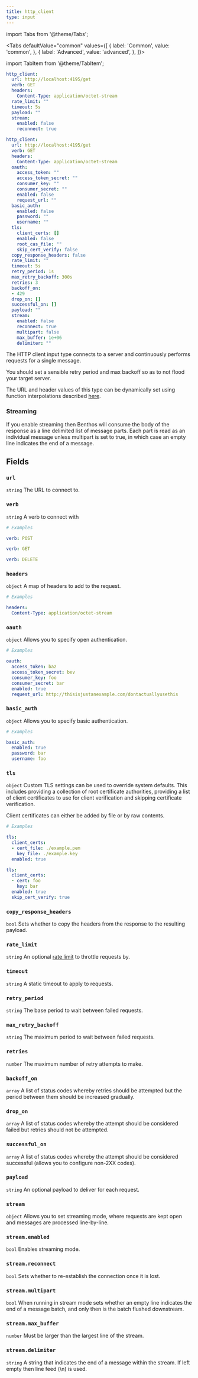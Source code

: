 ```yaml
---
title: http_client
type: input
---
```



import Tabs from '@theme/Tabs';

<Tabs defaultValue="common" values={[
  { label: 'Common', value: 'common', },
  { label: 'Advanced', value: 'advanced', },
]}>

import TabItem from '@theme/TabItem';

<TabItem value="common">

```yaml
http_client:
  url: http://localhost:4195/get
  verb: GET
  headers:
    Content-Type: application/octet-stream
  rate_limit: ""
  timeout: 5s
  payload: ""
  stream:
    enabled: false
    reconnect: true
```

</TabItem>
<TabItem value="advanced">

```yaml
http_client:
  url: http://localhost:4195/get
  verb: GET
  headers:
    Content-Type: application/octet-stream
  oauth:
    access_token: ""
    access_token_secret: ""
    consumer_key: ""
    consumer_secret: ""
    enabled: false
    request_url: ""
  basic_auth:
    enabled: false
    password: ""
    username: ""
  tls:
    client_certs: []
    enabled: false
    root_cas_file: ""
    skip_cert_verify: false
  copy_response_headers: false
  rate_limit: ""
  timeout: 5s
  retry_period: 1s
  max_retry_backoff: 300s
  retries: 3
  backoff_on:
  - 429
  drop_on: []
  successful_on: []
  payload: ""
  stream:
    enabled: false
    reconnect: true
    multipart: false
    max_buffer: 1e+06
    delimiter: ""
```

</TabItem>
</Tabs>

The HTTP client input type connects to a server and continuously performs
requests for a single message.

You should set a sensible retry period and max backoff so as to not flood your
target server.

The URL and header values of this type can be dynamically set using function
interpolations described [here](/docs/configuration/interpolation#functions).

### Streaming

If you enable streaming then Benthos will consume the body of the response as a
line delimited list of message parts. Each part is read as an individual message
unless multipart is set to true, in which case an empty line indicates the end
of a message.

## Fields

### `url`

`string` The URL to connect to.
### `verb`

`string` A verb to connect with
```yaml
# Examples

verb: POST

verb: GET

verb: DELETE

```
### `headers`

`object` A map of headers to add to the request.
```yaml
# Examples

headers:
  Content-Type: application/octet-stream

```
### `oauth`

`object` Allows you to specify open authentication.
```yaml
# Examples

oauth:
  access_token: baz
  access_token_secret: bev
  consumer_key: foo
  consumer_secret: bar
  enabled: true
  request_url: http://thisisjustanexample.com/dontactuallyusethis

```
### `basic_auth`

`object` Allows you to specify basic authentication.
```yaml
# Examples

basic_auth:
  enabled: true
  password: bar
  username: foo

```
### `tls`

`object` Custom TLS settings can be used to override system defaults. This includes
providing a collection of root certificate authorities, providing a list of
client certificates to use for client verification and skipping certificate
verification.

Client certificates can either be added by file or by raw contents.
```yaml
# Examples

tls:
  client_certs:
  - cert_file: ./example.pem
    key_file: ./example.key
  enabled: true

tls:
  client_certs:
  - cert: foo
    key: bar
  enabled: true
  skip_cert_verify: true

```
### `copy_response_headers`

`bool` Sets whether to copy the headers from the response to the resulting payload.
### `rate_limit`

`string` An optional [rate limit](/docs/components/rate_limits/about) to throttle requests by.
### `timeout`

`string` A static timeout to apply to requests.
### `retry_period`

`string` The base period to wait between failed requests.
### `max_retry_backoff`

`string` The maximum period to wait between failed requests.
### `retries`

`number` The maximum number of retry attempts to make.
### `backoff_on`

`array` A list of status codes whereby retries should be attempted but the period between them should be increased gradually.
### `drop_on`

`array` A list of status codes whereby the attempt should be considered failed but retries should not be attempted.
### `successful_on`

`array` A list of status codes whereby the attempt should be considered successful (allows you to configure non-2XX codes).
### `payload`

`string` An optional payload to deliver for each request.
### `stream`

`object` Allows you to set streaming mode, where requests are kept open and messages are processed line-by-line.
### `stream.enabled`

`bool` Enables streaming mode.
### `stream.reconnect`

`bool` Sets whether to re-establish the connection once it is lost.
### `stream.multipart`

`bool` When running in stream mode sets whether an empty line indicates the end of a message batch, and only then is the batch flushed downstream.
### `stream.max_buffer`

`number` Must be larger than the largest line of the stream.
### `stream.delimiter`

`string` A string that indicates the end of a message within the stream. If left empty
then line feed (\n) is used.
